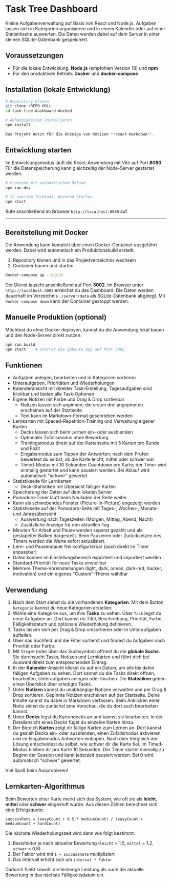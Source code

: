 # Task Tree Dashboard

Kleine Aufgabenverwaltung auf Basis von React und Node.js. Aufgaben lassen sich in Kategorien organisieren und in einem Kalender oder auf einer Statistikseite auswerten. Die Daten werden dabei auf dem Server in einer kleinen SQLite-Datenbank gespeichert.

## Voraussetzungen

* Für die lokale Entwicklung: **Node.js** (empfohlen Version 18) und **npm**
* Für den produktiven Betrieb: **Docker** und **docker-compose**

## Installation (lokale Entwicklung)

```bash
# Repository klonen
git clone <REPO_URL>
cd task-tree-dashboard-docked

# Abhängigkeiten installieren
npm install

Das Projekt nutzt für die Anzeige von Notizen **react-markdown**.
```

## Entwicklung starten

Im Entwicklungsmodus läuft die React-Anwendung mit Vite auf Port **8080**. Für die Datenspeicherung kann gleichzeitig der Node-Server gestartet werden.

```bash
# Frontend mit automatischem Reload
npm run dev

# In zweitem Terminal: Backend starten
npm start
```

Rufe anschließend im Browser `http://localhost:8080` auf.

---

## Bereitstellung mit Docker

Die Anwendung kann komplett über einen Docker-Container ausgeführt werden. Dabei wird automatisch ein Produktionsbuild erstellt.

1. Repository klonen und in das Projektverzeichnis wechseln
2. Container bauen und starten

```bash
docker-compose up --build
```

Der Dienst lauscht anschließend auf Port **3002**. Im Browser unter `http://localhost:3002` erreichst du das Dashboard. Die Daten werden dauerhaft im Verzeichnis `./server/data` als SQLite-Datenbank abgelegt. Mit `docker-compose down` kann der Container gestoppt werden.

## Manuelle Produktion (optional)

Möchtest du ohne Docker deployen, kannst du die Anwendung lokal bauen und den Node-Server direkt nutzen.

```bash
npm run build
npm start    # startet die gebaute App auf Port 3002
```

## Funktionen

- Aufgaben anlegen, bearbeiten und in Kategorien sortieren
- Unteraufgaben, Prioritäten und Wiederholungen
- Kalenderansicht mit direkter Task-Erstellung; Tagesaufgaben sind klickbar und bieten alle Task-Optionen
- Eigene Notizen mit Farbe und Drag & Drop sortierbar
  - Notizen lassen sich anpinnen; die ersten drei angepinnten erscheinen auf der Startseite
  - Text kann im Markdown-Format geschrieben werden
- Lernkarten mit Spaced-Repetition-Training und Verwaltung eigener Karten
  - Decks lassen sich beim Lernen ein- oder ausblenden
  - Optionaler Zufallsmodus ohne Bewertung
  - Trainingsmodus direkt auf der Kartenseite mit 5 Karten pro Runde und Fazit
  - Eingabemodus zum Tippen der Antworten; nach dem Prüfen bewertest du selbst, ob die Karte leicht, mittel oder schwer war
  - Timed-Modus mit 10 Sekunden Countdown pro Karte; der Timer wird einmalig gestartet und kann pausiert werden. Bei Ablauf wird automatisch "schwer" gewertet
- Statistikseite für Lernkarten
  - Deck-Statistiken mit Übersicht fälliger Karten
- Speicherung der Daten auf dem lokalen Server
- Pomodoro-Timer läuft beim Neuladen der Seite weiter
- Kann als schwebendes Fenster (Picture-in-Picture) angezeigt werden
 - Statistikseite auf der Pomodoro-Seite mit Tages-, Wochen-, Monats- und Jahresübersicht
   - Auswertung nach Tageszeiten (Morgen, Mittag, Abend, Nacht)
   - Zusätzliche Anzeige für den aktuellen Tag
 - Minuten für Arbeit und Pause werden separat gezählt und als gestapelter Balken
    dargestellt. Beim Pausieren oder Zurücksetzen des Timers werden die Werte
  sofort aktualisiert.
- Lern- und Pausendauer frei konfigurierbar (auch direkt im Timer anpassbar)
- Daten können im Einstellungsbereich exportiert und importiert werden
- Standard-Priorität für neue Tasks einstellbar
- Mehrere Theme-Voreinstellungen (light, dark, ocean, dark-red, hacker,
  motivation) und ein eigenes "Custom"-Theme wählbar

## Verwendung

1. Nach dem Start siehst du die vorhandenen **Kategorien**. Mit dem Button `Kategorie` kannst du neue Kategorien erstellen.
2. Wähle eine Kategorie aus, um ihre **Tasks** zu sehen. Über `Task` legst du neue Aufgaben an. Dort kannst du Titel, Beschreibung, Priorität, Farbe, Fälligkeitsdatum und optionale Wiederholung definieren.
3. Tasks lassen sich per Drag & Drop umsortieren oder in Unteraufgaben aufteilen.
4. Über das Suchfeld und die Filter sortierst und findest du Aufgaben nach Priorität oder Farbe.
5. Mit `Strg+K` (oder über das Suchsymbol) öffnest du die **globale Suche**. Sie durchsucht Tasks, Notizen und Lernkarten und führt dich bei Auswahl direkt zum entsprechenden Eintrag.
6. In der **Kalender**-Ansicht klickst du auf ein Datum, um alle bis dahin fälligen Aufgaben zu sehen. Dort kannst du die Tasks direkt öffnen, bearbeiten, Unteraufgaben anlegen oder löschen. Die **Statistiken** geben einen Überblick über erledigte Tasks.
7. Unter **Notizen** kannst du unabhängige Notizen verwalten und per Drag & Drop sortieren. Gepinnte Notizen erscheinen auf der Startseite. Deine Inhalte kannst du dabei in Markdown verfassen. Beim Anklicken einer Notiz siehst du zunächst eine Vorschau, die du dort auch bearbeiten kannst.
8. Unter **Decks** legst du Kartendecks an und kannst sie bearbeiten. In der Detailansicht eines Decks fügst du einzelne Karten hinzu.
9. Der Bereich **Karten** zeigt dir fällige Karten zum Lernen an. Dort kannst du
   gezielt Decks ein- oder ausblenden, einen Zufallsmodus aktivieren und im
   Eingabemodus Antworten eintippen. Nach dem Vergleich der Lösung entscheidest
   du selbst, wie schwer dir die Karte fiel.
   Im Timed-Modus bleiben dir pro Karte 10 Sekunden. Der Timer startet einmalig zu Beginn der Session und kann jederzeit pausiert werden. Bei 0 wird automatisch "schwer" gewertet.

Viel Spaß beim Ausprobieren!

## Lernkarten-Algorithmus

Beim Bewerten einer Karte merkt sich das System, wie oft sie als **leicht**, **mittel** oder **schwer** eingestuft wurde. Aus diesen Zählen berechnet sich eine Erfolgsquote:

```
successRate = (easyCount + 0.5 * mediumCount) / (easyCount + mediumCount + hardCount)
```

Die nächste Wiederholungszeit wird dann wie folgt bestimmt:

1. Basisfaktor je nach aktueller Bewertung (`leicht` = 1.5, `mittel` = 1.2, `schwer` = 0.8)
2. Der Faktor wird mit `1 + successRate` multipliziert
3. Das Intervall erhöht sich um `interval * Faktor`

Dadurch fließt sowohl die bisherige Leistung als auch die aktuelle Bewertung in das nächste Fälligkeitsdatum ein.
